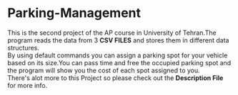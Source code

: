# Parking-Management
This is the second project of the AP course in University of Tehran.The program reads the data from 3 **CSV FILES** and stores them in different data structures.<br/>By using default commands you can assign a parking spot for your vehicle based on its size.You can pass time and free the occupied parking spot and the program will show you the cost of each spot assigned to you.<br/>There's alot more to this Project so please check out the **Description File** for more info.
